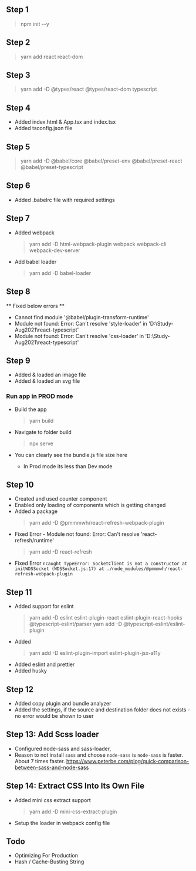 ## Step 1

> npm init --y

## Step 2

> yarn add react react-dom

## Step 3

> yarn add -D @types/react @types/react-dom typescript

## Step 4

- Added index.html & App.tsx and index.tsx
- Added tsconfig.json file

## Step 5

> yarn add -D @babel/core @babel/preset-env @babel/preset-react @babel/preset-typescript

## Step 6

- Added .babelrc file with required settings

## Step 7

- Added webpack
  > yarn add -D html-webpack-plugin webpack webpack-cli webpack-dev-server
- Add babel loader
  > yarn add -D babel-loader

## Step 8

** Fixed below errors **

- Cannot find module '@babel/plugin-transform-runtime'
- Module not found: Error: Can't resolve 'style-loader' in 'D:\Study-Aug2021\react-typescript'
- Module not found: Error: Can't resolve 'css-loader' in 'D:\Study-Aug2021\react-typescript'

## Step 9

- Added & loaded an image file
- Added & loaded an svg file

### Run app in PROD mode

- Build the app

  > yarn build

- Navigate to folder build
  > npx serve
- You can clearly see the bundle.js file size here
  - In Prod mode its less than Dev mode

## Step 10

- Created and used counter component
- Enabled only loading of components which is getting changed
- Added a package
  > yarn add -D @pmmmwh/react-refresh-webpack-plugin
- Fixed Error - Module not found: Error: Can't resolve 'react-refresh/runtime'
  > yarn add -D react-refresh
- Fixed Error
  `ncaught TypeError: SocketClient is not a constructor at initWDSSocket (WDSSocket.js:17) at ./node_modules/@pmmmwh/react-refresh-webpack-plugin`

## Step 11

- Added support for eslint
  > yarn add -D eslint eslint-plugin-react eslint-plugin-react-hooks @typescript-eslint/parser
  > yarn add -D @typescript-eslint/eslint-plugin
- Added
  > yarn add -D eslint-plugin-import eslint-plugin-jsx-a11y
- Added eslint and prettier
- Added husky

## Step 12

- Added copy plugin and bundle analyzer
- Added the settings, if the source and destination folder does not exists - no error would be shown to user

## Step 13: Add Scss loader

- Configured node-sass and sass-loader,
- Reason to not install `sass` and choose `node-sass` is `node-sass` is faster. About 7 times faster.
  https://www.peterbe.com/plog/quick-comparison-between-sass-and-node-sass

## Step 14: Extract CSS Into Its Own File

- Added mini css extract support
  > yarn add -D mini-css-extract-plugin
- Setup the loader in webpack config file

## Todo

- Optimizing For Production
- Hash / Cache-Busting String
